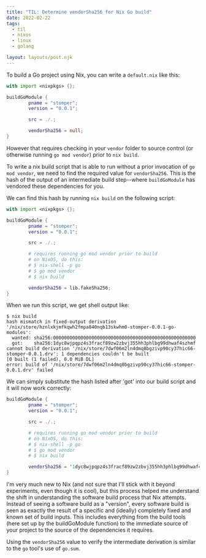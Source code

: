 ```yaml
---
title: "TIL: Determine vendorSha256 for Nix Go build"
date: 2022-02-22
tags:
  - til
  - nixos
  - linux
  - golang

layout: layouts/post.njk
---
```


To build a Go project using Nix, you can write a `default.nix` like this:

```nix
with import <nixpkgs> {};

buildGoModule {
        pname = "stomper";
        version = "0.0.1";

        src = ./.;

        vendorSha256 = null;
}
```

However that requires checking in your `vendor` folder to source control (or otherwise running `go mod vendor`) prior to `nix build`.

To write a nix build script that is able to run without a prior invocation of `go mod vendor`, we need to find the required value for `vendorSha256`. This is the hash of the output of an intermediate build step--where `buildGoModule` has vendored these dependencies for you.

We can find this hash by running `nix build` on the following script:

```nix
with import <nixpkgs> {};

buildGoModule {
        pname = "stomper";
        version = "0.0.1";

        src = ./.;

        # requires running go mod vendor prior to build
        # on NixOS, do this:
        # $ nix-shell -p go
        # $ go mod vendor
        # $ nix build

        vendorSha256 = lib.fakeSha256;
}
```

When we run this script, we get shell output like:

```shell-session
$ nix build
hash mismatch in fixed-output derivation '/nix/store/hznlxkjmfkqwh2fmpa840nqb13skwhm0-stomper-0.0.1-go-modules':
  wanted: sha256:0000000000000000000000000000000000000000000000000000
  got:    sha256:1dyc8wjpqpz4s3fracf89zw2zbvj355hh3phlbg99dhwaf4szhmf
cannot build derivation '/nix/store/7dwf06m2ln4dmq8bgzivp90cy37hic66-stomper-0.0.1.drv': 1 dependencies couldn't be built
[0 built (1 failed), 0.0 MiB DL]
error: build of '/nix/store/7dwf06m2ln4dmq8bgzivp90cy37hic66-stomper-0.0.1.drv' failed
```

We can simply substitute the hash listed after 'got' into our build script and it will now work correctly:

```nix
buildGoModule {
        pname = "stomper";
        version = "0.0.1";

        src = ./.;

        # requires running go mod vendor prior to build
        # on NixOS, do this:
        # $ nix-shell -p go
        # $ go mod vendor
        # $ nix build

        vendorSha256 = '1dyc8wjpqpz4s3fracf89zw2zbvj355hh3phlbg99dhwaf4szhmf';
}
```

I'm very much new to Nix (and not sure that I'll stick with it beyond experiments, even though it is cool), but this process helped me understand the shift in understanding the software build process that Nix attempts. Instead of seeing a software build as a "version", every software build is seen as exactly the result of a specific and (ideally) completely fixed and known set of build inputs. This includes everything from the build tools (here set up by the buildGoModule function) to the immediate source of your project to the source of the dependencies it requires.

Using the `vendorSha256` value to verify the intermediate derivation is similar to the `go` tool's use of `go.sum`.
